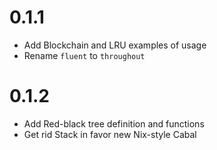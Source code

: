 # 0.1.1
* Add Blockchain and LRU examples of usage
* Rename `fluent` to `throughout`

# 0.1.2
* Add Red-black tree definition and functions
* Get rid Stack in favor new Nix-style Cabal
